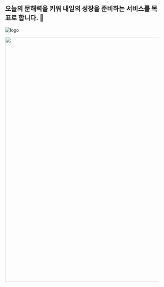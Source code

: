 ## 오늘의 문해력을 키워 내일의 성장을 준비하는 서비스를 목표로 합니다. 👋

![logo](https://github.com/user-attachments/assets/dacabc4e-7b7c-4736-8e77-df7faaa4f83a)

<img width="800" src="https://github.com/user-attachments/assets/dd3ebaba-e5ba-4e5d-943a-aa10de3e75a2">
